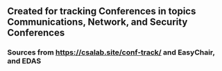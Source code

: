 ## Created for tracking Conferences in topics Communications, Network, and Security Conferences

### Sources from https://csalab.site/conf-track/ and EasyChair, and EDAS